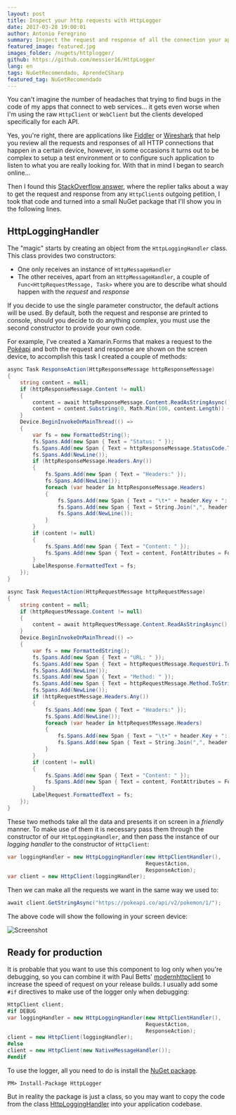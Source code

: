 ```yaml
---
layout: post
title: Inspect your http requests with HttpLogger
date: 2017-03-28 19:00:01
author: Antonio Feregrino
summary: Inspect the request and response of all the connection your app makes to any webservice. Do whatever you want with them, from saving them to a file to put them on screen!
featured_image: featured.jpg
images_folder: /nugets/httplogger/
github: https://github.com/messier16/HttpLogger
lang: en
tags: NuGetRecomendado, AprendeCSharp
featured_tag: NuGetRecomendado
---
```


You can't imagine the number of headaches that trying to find bugs in the code of my apps that connect to web services... it gets even worse when I'm using the raw `HttpClient` or `WebClient` but the clients developed specifically for each API.

Yes, you're right, there are applications like <a href="http://www.telerik.com/fiddler" target="_blank">Fiddler</a> or <a href="https://www.wireshark.org/" target="_blank">Wireshark</a> that help you review all the requests and responses of all HTTP connections that happen in a certain device, however, in some occasions it turns out to be complex to setup a test environment or to configure such application to listen to what you are really looking for. With that in mind I began to search online...  

Then I found this <a href="http://stackoverflow.com/a/18925296" target="_blank">StackOverflow answer</a>, where the replier talks about a way to get the request and response from any `HttpClient`s outgoing petition, I took that code and turned into a small NuGet package that I'll show you in the following lines.  

## HttpLoggingHandler  
The "magic" starts by creating an object from the `HttpLoggingHandler` class. This class provides two constructors:  

 - One only receives an instance of `HttpMessageHandler`  
 - The other receives, apart from an `HttpMessageHandler`, a couple of `Func<HttpRequestMessage, Task>` where you are to describe what should happen with the *request* and *response*  

If you decide to use the single parameter constructor, the default actions will be used. By default, both the request and response are printed to console, should you decide to do anything complex, you must use the second constructor to provide your own code.  

For example, I've created a Xamarin.Forms that makes a request to the <a href="https://pokeapi.co/" target="_blank">Pokéapi</a>  and both the request and response are shown on the screen device, to accomplish this task I created a couple of methods:  

```csharp  
async Task ResponseAction(HttpResponseMessage httpResponseMessage)
{
    string content = null;
    if (httpResponseMessage.Content != null)
    {
        content = await httpResponseMessage.Content.ReadAsStringAsync();
        content = content.Substring(0, Math.Min(100, content.Length)) + "...";
    }
    Device.BeginInvokeOnMainThread(() =>
    {
        var fs = new FormattedString();
        fs.Spans.Add(new Span { Text = "Status: " });
        fs.Spans.Add(new Span { Text = httpResponseMessage.StatusCode.ToString(), FontAttributes = FontAttributes.Bold });
        fs.Spans.Add(NewLine());
        if (httpResponseMessage.Headers.Any())
        {
            fs.Spans.Add(new Span { Text = "Headers:" });
            fs.Spans.Add(NewLine());
            foreach (var header in httpResponseMessage.Headers)
            {
                fs.Spans.Add(new Span { Text = "\t•" + header.Key + ": " });
                fs.Spans.Add(new Span { Text = String.Join(",", header.Value), FontAttributes = FontAttributes.Bold });
                fs.Spans.Add(NewLine());
            }
        }
        if (content != null)
        {
            fs.Spans.Add(new Span { Text = "Content: " });
            fs.Spans.Add(new Span { Text = content, FontAttributes = FontAttributes.Bold });
        }
        LabelResponse.FormattedText = fs;
    });
}

async Task RequestAction(HttpRequestMessage httpRequestMessage)
{
    string content = null;
    if (httpRequestMessage.Content != null)
    {
        content = await httpRequestMessage.Content.ReadAsStringAsync();
    }
    Device.BeginInvokeOnMainThread(() =>
    {
        var fs = new FormattedString();
        fs.Spans.Add(new Span { Text = "URL: " });
        fs.Spans.Add(new Span { Text = httpRequestMessage.RequestUri.ToString(), FontAttributes = FontAttributes.Bold });
        fs.Spans.Add(NewLine());
        fs.Spans.Add(new Span { Text = "Method: " });
        fs.Spans.Add(new Span { Text = httpRequestMessage.Method.ToString(), FontAttributes = FontAttributes.Bold });
        fs.Spans.Add(NewLine());
        if (httpRequestMessage.Headers.Any())
        {
            fs.Spans.Add(new Span { Text = "Headers:" });
            fs.Spans.Add(NewLine());
            foreach (var header in httpRequestMessage.Headers)
            {
                fs.Spans.Add(new Span { Text = "\t•" + header.Key + ": " });
                fs.Spans.Add(new Span { Text = String.Join(",", header.Value), FontAttributes = FontAttributes.Bold });
            }
        }
        if (content != null)
        {
            fs.Spans.Add(new Span { Text = "Content: " });
            fs.Spans.Add(new Span { Text = content, FontAttributes = FontAttributes.Bold });
        }
        LabelRequest.FormattedText = fs;
    });
}
```  

These two methods take all the data and presents it on screen in a *friendly* manner. To make use of them it is necessary pass them through the constructor of our `HttpLoggingHandler`, and then pass the instance of our *logging handler* to the constructor of `HttpClient`:  

```csharp  
var loggingHandler = new HttpLoggingHandler(new HttpClientHandler(), 
                                            RequestAction, 
                                            ResponseAction);
var client = new HttpClient(loggingHandler);
```  

Then we can make all the requests we want in the same way we used to:  

```csharp  
await client.GetStringAsync("https://pokeapi.co/api/v2/pokemon/1/");
```  

The above code will show the following in your screen device:  

<img src="/images/nugets__httplogger__screen.jpg" title="Screenshot" />

## Ready for production  
It is probable that you want to use this component to log only when you're debugging, so you can combine it with Paul Betts' <a href="https://www.nuget.org/packages/modernhttpclient/" target="_blank">modernhttpclient</a> to increase the speed of request on your release builds. I usually add some `#if` directives to make use of the logger only when debugging:


```csharp  
HttpClient client;
#if DEBUG
var loggingHandler = new HttpLoggingHandler(new HttpClientHandler(), 
                                            RequestAction, 
                                            ResponseAction);
client = new HttpClient(loggingHandler);
#else
client = new HttpClient(new NativeMessageHandler());
#endif
```  

To use the logger, all you need to do is install the <a href="https://www.nuget.org/packages/HttpLogger/" target="_blank">NuGet package</a>.

```  
PM> Install-Package HttpLogger
```  

But in reality the package is just a class, so you may want to copy the code from the class <a href="https://github.com/messier16/HttpLogger/blob/master/HttpLogger/HttpLoggingHandler.cs" target="_blank">HttpLoggingHandler</a> into your application codebase.